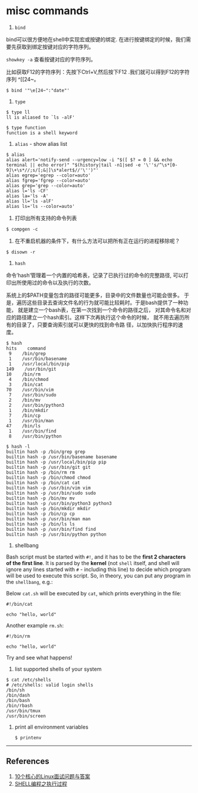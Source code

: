misc commands
=====================

1. `bind`

  bind可以很方便地在shell中实现宏或按键的绑定.
  在进行按键绑定的时候，我们需要先获取到绑定按键对应的字符序列。

  `showkey -a` 查看按键对应的字符序列。

  比如获取F12的字符序列：先按下Ctrl+V,然后按下F12 .我们就可以得到F12的字符序列 ^[[24~。


  ```shell
  $ bind '"\e[24~":"date"'
  ```

1. `type`

  ```shell
  $ type ll
  ll is aliased to `ls -alF'

  $ type function
  function is a shell keyword
  ```

1. `alias` - show alias list

  ```shell
  $ alias
  alias alert='notify-send --urgency=low -i "$([ $? = 0 ] && echo terminal || echo error)" "$(history|tail -n1|sed -e '\''s/^\s*[0-9]\+\s*//;s/[;&|]\s*alert$//'\'')"'
  alias egrep='egrep --color=auto'
  alias fgrep='fgrep --color=auto'
  alias grep='grep --color=auto'
  alias l='ls -CF'
  alias la='ls -A'
  alias ll='ls -alF'
  alias ls='ls --color=auto'
  ```


1. 打印出所有支持的命令列表

  ```shell
  $ compgen -c
  ```

1. 在不重启机器的条件下，有什么方法可以把所有正在运行的进程移除呢？

  ```shell
  $ disown -r
  ```

1. `hash`

  命令’hash’管理着一个内置的哈希表，记录了已执行过的命令的完整路径, 
  可以打印出所使用过的命令以及执行的次数。

  系统上的$PATH变量包含的路径可能更多，目录中的文件数量也可能会很多。
  于是，遍历这些目录去查询文件名的行为就可能比较耗时。于是bash提供了一种功能，
  就是建立一个bash表，在第一次找到一个命令的路径之后，
  对其命令名和对应的路径建立一个hash索引。这样下次再执行这个命令的时候，
  就不用去遍历所有的目录了，只要查询索引就可以更快的找到命令路
  径，以加快执行程序的速度。

  ```shell
  $ hash
  hits    command
   9    /bin/grep
   1    /usr/bin/basename
   1    /usr/local/bin/pip
 149    /usr/bin/git
  10    /bin/rm
   4    /bin/chmod
   3    /bin/cat
  70    /usr/bin/vim
   7    /usr/bin/sudo
   2    /bin/mv
   2    /usr/bin/python3
   1    /bin/mkdir
   7    /bin/cp
   1    /usr/bin/man
  47    /bin/ls
   1    /usr/bin/find
   8    /usr/bin/python

  $ hash -l
  builtin hash -p /bin/grep grep
  builtin hash -p /usr/bin/basename basename
  builtin hash -p /usr/local/bin/pip pip
  builtin hash -p /usr/bin/git git
  builtin hash -p /bin/rm rm
  builtin hash -p /bin/chmod chmod
  builtin hash -p /bin/cat cat
  builtin hash -p /usr/bin/vim vim
  builtin hash -p /usr/bin/sudo sudo
  builtin hash -p /bin/mv mv
  builtin hash -p /usr/bin/python3 python3
  builtin hash -p /bin/mkdir mkdir
  builtin hash -p /bin/cp cp
  builtin hash -p /usr/bin/man man
  builtin hash -p /bin/ls ls
  builtin hash -p /usr/bin/find find
  builtin hash -p /usr/bin/python python
  ```

1. shellbang

  Bash script must be started with `#!`, and it has to be the **first 2 characters
  of the first line**. It is parsed by the **kernel** (not `shell` itself, and
  shell will ignore any lines started with `#` - including this line) to
  decide which program will be used to execute this script. So, in theory,
  you can put any program in the `shellbang`, e.g.:

  Below `cat.sh` will be executed by `cat`, which prints everything in the file:

  ```shell
  #!/bin/cat

  echo "hello, world"
  ```

  Another example `rm.sh`:

  ```shell
  #!/bin/rm

  echo "hello, world"
  ```
  Try and see what happens!

1. list supported shells of your system

  ```shell
  $ cat /etc/shells
  # /etc/shells: valid login shells
  /bin/sh
  /bin/dash
  /bin/bash
  /bin/rbash
  /usr/bin/tmux
  /usr/bin/screen
  ```

1. print all environment variables

   ```shell
   $ printenv
   ```

------------

## References
1. [10个核心的Linux面试问题与答案](http://www.geekfan.net/8571/)
1. [SHELL编程之执行过程](http://mp.weixin.qq.com/s?__biz=MzIxNDMyODgyMA==&mid=2247483666&idx=1&sn=b3df5f3f8d8803fb88719463388db4ed&scene=0#wechat_redirect)
